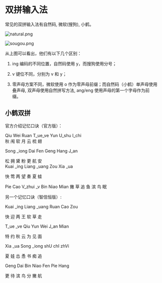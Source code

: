 # 双拼输入法

常见的双拼输入法有自然码, 微软(搜狗), 小鹤。



![natural.png](https://i.loli.net/2019/07/05/5d1f6a615859c94667.png)



![sougou.png](https://i.loli.net/2019/07/05/5d1f6a590f61791062.png)



从上图可以看出，他们有以下几个区别：

1. ing 编码的不同位置，自然码使用 y，而搜狗使用分号；

2. v 键位不同，分别为 v 和 y；

3. 零声母方案不同，微软使用 o 作为零声母前缀；而自然码（小鹤）单声母使用叠声母, 双声母使用自然拼写方法, ang/eng 使用声母的第一个字母作为前缀。

   



## 小鹤双拼

官方介绍记忆口诀（官方版）：

Qiu	Wei	Ruan	T_ue_ve	Yun	U_shu	I_chi		
秋	   闱	    软	       月	           云	     梳	     翅		

Song	_iong	Dai	Fen	Geng	Hang	J_an

松	       拥	      黛	  粉		更		航			安 	 	 	 	 	 	 	 	 	 	 	 
Kuai	_ing	Liang	_uang	Zou	Xia	_ua

快		莺		两			望		奏		夏		蛙

Pie	Cao	V_zhui	_v	Bin	Niao	Mian
撇		草		追		鱼	滨		鸟		眠



另一个记忆口诀（智信恒版）:

Kuai _ing Liang _uang Ruan Cao Zou

快	迎		两		王		软	草	走

T_ue _ve Qiu Yun Wei J_an Mian

特		约	秋 云	为 	见	面

Xia  _ua  Song  _iong  shU  	chI  zhVi

夏	娃	怂		恿		书		痴	 追

Geng   Dai  Bin  Niao  Fen  Pie  Hang

更			待	滨	鸟	分	撇	航

